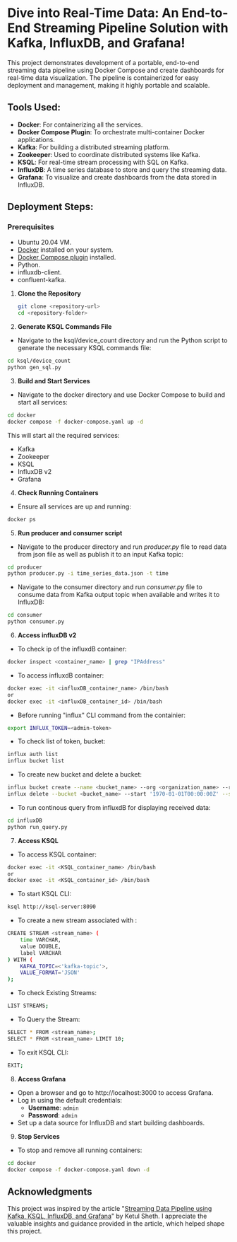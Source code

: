 
# Dive into Real-Time Data: An End-to-End Streaming Pipeline Solution with Kafka, InfluxDB, and Grafana!

This project demonstrates development of  a portable, end-to-end streaming data pipeline using Docker Compose and create dashboards for real-time data visualization. The pipeline is containerized for easy deployment and management, making it highly portable and scalable.
 
## Tools Used:

- **Docker**: For containerizing all the services.
- **Docker Compose Plugin**: To orchestrate multi-container Docker applications.
- **Kafka**: For building a distributed streaming platform.
- **Zookeeper**: Used to coordinate distributed systems like Kafka.
- **KSQL**: For real-time stream processing with SQL on Kafka.
- **InfluxDB**: A time series database to store and query the streaming data.
- **Grafana**: To visualize and create dashboards from the data stored in InfluxDB.

## Deployment Steps:

### Prerequisites
- Ubuntu 20.04 VM.
- [Docker](https://docs.docker.com/desktop/install/linux/) installed on your system.
- [Docker Compose plugin](https://docs.docker.com/compose/install/linux/) installed.
- Python.
- influxdb-client.
- confluent-kafka.

1. **Clone the Repository**
   ```bash
   git clone <repository-url>
   cd <repository-folder>
   ```

2. **Generate KSQL Commands File**
- Navigate to the ksql/device_count directory and run the Python script to generate the necessary KSQL commands file:

```bash
cd ksql/device_count
python gen_sql.py
```

3. **Build and Start Services**
- Navigate to the docker directory and use Docker Compose to build and start all services:

```bash
cd docker
docker compose -f docker-compose.yaml up -d
```
This will start all the required services:

- Kafka
- Zookeeper
- KSQL
- InfluxDB v2
- Grafana

4. **Check Running Containers**
- Ensure all services are up and running:

```bash
docker ps
```
5. **Run producer and consumer script**
- Navigate to the producer directory and run *producer.py* file to read data from json file as well as publish it to an input Kafka topic:

```bash
cd producer
python producer.py -i time_series_data.json -t time
```
- Navigate to the consumer directory and run *consumer.py* file to consume data from Kafka output topic when available and writes it to InfluxDB:

```bash
cd consumer
python consumer.py 
```

6. **Access influxDB v2**
- To check ip of the influxdB container:

```bash
docker inspect <container_name> | grep "IPAddress"
```
- To access influxdB container:
 ```bash
docker exec -it <influxDB_container_name> /bin/bash
or
docker exec -it <influxDB_container_id> /bin/bash
```
- Before running "influx" CLI command from the containier:
 ```bash
export INFLUX_TOKEN=<admin-token>
```
- To check list of token, bucket:
```bash
influx auth list
influx bucket list
```
- To create new bucket and delete a bucket:
```bash
influx bucket create --name <bucket_name> --org <organization_name> --retention <retention_period>
influx delete --bucket <bucket_name> --start '1970-01-01T00:00:00Z' --stop '2026-10-10T00:00:00Z' --org <organization_name>
```
- To run continous query from influxdB for displaying received data:
```bash
cd influxDB
python run_query.py
```
7. **Access KSQL**

- To access KSQL container:
 ```bash
docker exec -it <KSQL_container_name> /bin/bash
or
docker exec -it <KSQL_container_id> /bin/bash
```
- To start KSQL CLI:
 ```bash
ksql http://ksql-server:8090
```
- To create a new stream associated with <kafka-topic>:
```bash
CREATE STREAM <stream_name> (
    time VARCHAR,
    value DOUBLE,
    label VARCHAR
) WITH (
    KAFKA_TOPIC=<'kafka-topic'>,
    VALUE_FORMAT='JSON'
);
```
- To check Existing Streams:
```bash
LIST STREAMS;
```
- To Query the Stream:
```bash
SELECT * FROM <stream_name>;
SELECT * FROM <stream_name> LIMIT 10;
```
- To exit KSQL CLI:
```bash
EXIT;
```
8. **Access Grafana**

- Open a browser and go to http://localhost:3000 to access Grafana.
- Log in using the default credentials:
  - **Username**: `admin`
  - **Password**: `admin`
- Set up a data source for InfluxDB and start building dashboards.

9. **Stop Services**
- To stop and remove all running containers:
```bash
cd docker
docker compose -f docker-compose.yaml down -d
```

## Acknowledgments

This project was inspired by the article "[Streaming Data Pipeline using Kafka, KSQL, InfluxDB, and Grafana](https://medium.com/@ketulsheth2/streaming-data-pipeline-using-kafka-ksql-influxdb-and-grafana-8a934569fcb9)" by Ketul Sheth. I appreciate the valuable insights and guidance provided in the article, which helped shape this project.




